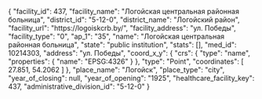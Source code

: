 {
    "facility_id": 437,
    "facility_name": "Логойская центральная районная больница",
    "district_id": "5-12-0",
    "district_name": "Логойский район",
    "facility_url": "https:\/\/logoiskcrb.by\/",
    "facility_address": "ул. Победы",
    "facility_type": "0",
    "ap_1": "35",
    "name": "Логойская центральная районная больница",
    "state": "public institution",
    "stats": [],
    "med_id": 10214303,
    "address": "ул. Победы",
    "coord_x_y": {
        "crs": {
            "type": "name",
            "properties": {
                "name": "EPSG:4326"
            }
        },
        "type": "Point",
        "coordinates": [
            27.851,
            54.2062
        ]
    },
    "place_name": "Логойск",
    "place_type": "city",
    "year_of_closing": null,
    "year_of_opening": "1925",
    "healthcare_facility_key": 437,
    "administrative_division_id": "5-12-0"
}
